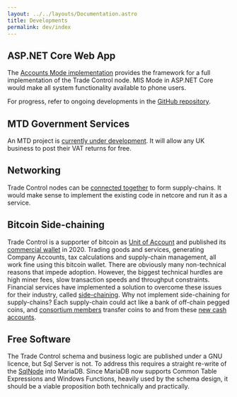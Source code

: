 ```yaml
---
layout: ../../layouts/Documentation.astro
title: Developments
permalink: dev/index
---
```


## ASP.NET Core Web App
The [Accounts Mode implementation](/tutorials/installing-web) provides the framework for a full implementation of the Trade Control node. MIS Mode in ASP.NET Core would make all system functionality available to phone users.

For progress, refer to ongoing developments in the [GitHub repository](https://github.com/TradeControl/tradecontrol.web/blob/master/docs/dev_plan.md).

## MTD Government Services
An MTD project is [currently under development](https://github.com/TradeControl/hmrc_mtd). It will allow any UK business to post their VAT returns for free.

## Networking
Trade Control nodes can be [connected together](/tutorials/network_overview) to form supply-chains. It would make sense to implement the existing code in netcore and run it as a service.

## Bitcoin Side-chaining
Trade Control is a supporter of bitcoin as [Unit of Account](/tutorials/bitcoin_overview) and published its [commercial wallet](https://tradecontrol.github.io/bitcoin) in 2020. Trading goods and services, generating Company Accounts, tax calculations and supply-chain management, all work fine using this bitcoin wallet. There are obviously many non-technical reasons that impede adoption. However, the biggest technical hurdles are high miner fees, slow transaction speeds and throughput constraints. Financial services have implemented a solution to overcome these issues for their industry, called [side-chaining](https://en.wikipedia.org/wiki/Lightning_Network). Why not implement side-chaining for supply-chains? Each supply-chain could act like a bank of off-chain pegged coins, and [consortium members](/tutorials/network_overview) transfer coins to and from these [new cash accounts](/tutorials/bitcoin#coin-transfers).

## Free Software
The Trade Control schema and business logic are published under a GNU licence, but Sql Server is not. To address this requires a straight re-write of the [SqlNode](https://github.com/tradecontrol/sqlnode) into MariaDB. Since MariaDB now supports Common Table Expressions and Windows Functions, heavily used by the schema design, it should be a viable proposition both technically and practically.
